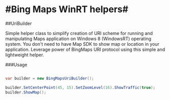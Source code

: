 #Bing Maps WinRT helpers#
=================

##UriBuilder

Simple helper class to simplify creation of URI scheme for running and manipulating Maps application on Windows 8 (WindowsRT) operating system. You don't need to have Map SDK to show map or location in your application. Leverage power of BingMaps URI protocol using this simple and lightweight helper.

###Usage

```csharp

var builder = new BingMapsUriBuilder();

builder.SetCenterPoint(45, 15).SetZoomLevel(16).ShowTraffic(true);
builder.ShowMap();

```
